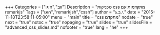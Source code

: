 +++
Categories = ["ווב","הוגו"]
Description = "טכניקות css מתקדמות עם remarkjs"
Tags = ["הוגו","remarkjsh","cssh"]
author = "י.ב.ג."
date = "2015-11-18T23:58:11-05:00"
menu = "main"
title = "css מתקדם"
nodate = "true"
next = "true"
notoc = "true"
nopaging = "true"
slides = "true"
slidesFile = "advanced_css_slides.md"
nofooter = "true"
lang = "he"
+++
 
